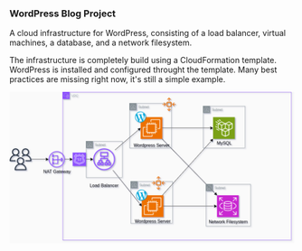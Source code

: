 ### WordPress Blog Project ###

A cloud infrastructure for WordPress, consisting of a load balancer, virtual machines, a database, and a network filesystem.

The infrastructure is completely build using a CloudFormation template. 
WordPress is installed and configured throught the template. 
Many best practices are missing right now, it's still a simple example.

![MISSING IMAGE](wordpress.drawio.png)
